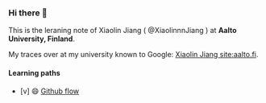 ### Hi there 👋

This is the leraning note of Xiaolin Jiang ( @XiaolinnnJiang ) at **Aalto University, Finland**.

My traces over at my university known to Google: [Xiaolin Jiang site:aalto.fi](https://www.google.com/search?q=Xiaolin+Jiang+site%3Aaalto.fi). 

#### Learning paths

* [v] 😄 [Github flow](https://education.github.com/experiences/series_intro_github_flow)


<!--
**XiaolinnnJiang/XiaolinnnJiang** is a ✨ _special_ ✨ repository because its `README.md` (this file) appears on your GitHub profile.

Here are some ideas to get you started:

- 🔭 I’m currently working on ...
- 🌱 I’m currently learning ...
- 👯 I’m looking to collaborate on ...
- 🤔 I’m looking for help with ...
- 💬 Ask me about ...
- 📫 How to reach me: ...
- 😄 Pronouns: ...
- ⚡ Fun fact: ...
-->
